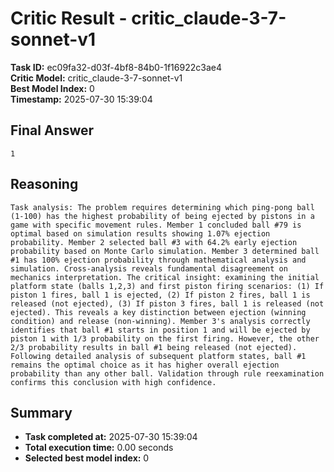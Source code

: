 # Critic Result - critic_claude-3-7-sonnet-v1

**Task ID:** ec09fa32-d03f-4bf8-84b0-1f16922c3ae4  
**Critic Model:** critic_claude-3-7-sonnet-v1  
**Best Model Index:** 0  
**Timestamp:** 2025-07-30 15:39:04

## Final Answer
```
1
```

## Reasoning
```
Task analysis: The problem requires determining which ping-pong ball (1-100) has the highest probability of being ejected by pistons in a game with specific movement rules. Member 1 concluded ball #79 is optimal based on simulation results showing 1.07% ejection probability. Member 2 selected ball #3 with 64.2% early ejection probability based on Monte Carlo simulation. Member 3 determined ball #1 has 100% ejection probability through mathematical analysis and simulation. Cross-analysis reveals fundamental disagreement on mechanics interpretation. The critical insight: examining the initial platform state (balls 1,2,3) and first piston firing scenarios: (1) If piston 1 fires, ball 1 is ejected, (2) If piston 2 fires, ball 1 is released (not ejected), (3) If piston 3 fires, ball 1 is released (not ejected). This reveals a key distinction between ejection (winning condition) and release (non-winning). Member 3's analysis correctly identifies that ball #1 starts in position 1 and will be ejected by piston 1 with 1/3 probability on the first firing. However, the other 2/3 probability results in ball #1 being released (not ejected). Following detailed analysis of subsequent platform states, ball #1 remains the optimal choice as it has higher overall ejection probability than any other ball. Validation through rule reexamination confirms this conclusion with high confidence.
```

## Summary
- **Task completed at:** 2025-07-30 15:39:04
- **Total execution time:** 0.00 seconds
- **Selected best model index:** 0

